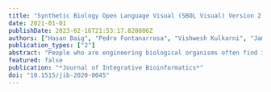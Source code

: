 ```yaml
---
title: "Synthetic Biology Open Language Visual (SBOL Visual) Version 2.3"
date: 2021-01-01
publishDate: 2023-02-16T21:53:17.828806Z
authors: ["Hasan Baig", "Pedro Fontanarrosa", "Vishwesh Kulkarni", "James McLaughlin", "Prashant Vaidyanathan", "Bryan Bartley", "Shyam Bhakta", "Swapnil Bhatia", "Mike Bissell", "Kevin Clancy", "Robert Sidney Cox", "Angel Goñi Moreno", "Thomas Gorochowski", "Raik Grunberg", "Jihwan Lee", "Augustin Luna", "Curtis Madsen", "Goksel Misirli", "Tramy Nguyen", "Nicolas Le Novere", "Zachary Palchick", "Matthew Pocock", "Nicholas Roehner", "Herbert Sauro", "James Scott-Brown", "John T. Sexton", "Guy-Bart Stan", "Jeffrey J. Tabor", "Logan Terry", "Marta Vazquez Vilar", "Christopher A. Voigt", "Anil Wipat", "David Zong", "Zach Zundel", "Jacob Beal", "Chris Myers"]
publication_types: ["2"]
abstract: "People who are engineering biological organisms often find it useful to communicate in diagrams, both about the structure of the nucleic acid sequences that they are engineering and about the functional relationships between sequence features and other molecular species. Some typical practices and conventions have begun to emerge for such diagrams. The Synthetic Biology Open Language Visual (SBOL Visual) has been developed as a standard for organizing and systematizing such conventions in order to produce a coherent language for expressing the structure and function of genetic designs. This document details version 2.3 of SBOL Visual, which builds on the prior SBOL Visual 2.2 in several ways. First, the specification now includes higher-level ``interactions with interactions,'' such as an inducer molecule stimulating a repression interaction. Second, binding with a nucleic acid backbone can be shown by overlapping glyphs, as with other molecular complexes. Finally, a new ``unspecified interaction'' glyph is added for visualizing interactions whose nature is unknown, the ``insulator'' glyph is deprecated in favor of a new ``inert DNA spacer'' glyph, and the polypeptide region glyph is recommended for showing 2A sequences."
featured: false
publication: "*Journal of Integrative Bioinformatics*"
doi: "10.1515/jib-2020-0045"
---
```


